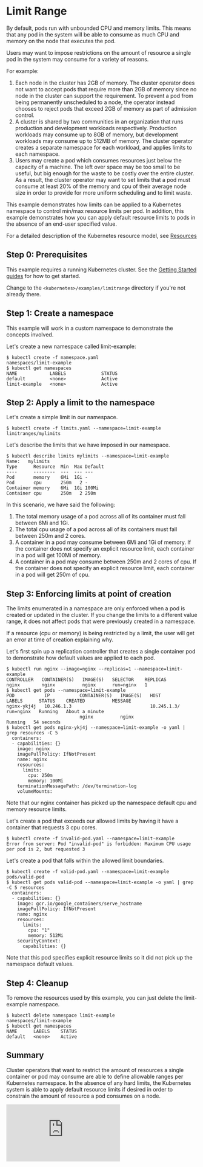 Limit Range
========================================
By default, pods run with unbounded CPU and memory limits.  This means that any pod in the
system will be able to consume as much CPU and memory on the node that executes the pod.

Users may want to impose restrictions on the amount of resource a single pod in the system may consume
for a variety of reasons.

For example:

1. Each node in the cluster has 2GB of memory.  The cluster operator does not want to accept pods
that require more than 2GB of memory since no node in the cluster can support the requirement.  To prevent a
pod from being permanently unscheduled to a node, the operator instead chooses to reject pods that exceed 2GB
of memory as part of admission control.
2. A cluster is shared by two communities in an organization that runs production and development workloads
respectively.  Production workloads may consume up to 8GB of memory, but development workloads may consume up
to 512MB of memory.  The cluster operator creates a separate namespace for each workload, and applies limits to
each namespace.
3. Users may create a pod which consumes resources just below the capacity of a machine.  The left over space
may be too small to be useful, but big enough for the waste to be costly over the entire cluster.  As a result,
the cluster operator may want to set limits that a pod must consume at least 20% of the memory and cpu of their
average node size in order to provide for more uniform scheduling and to limit waste.

This example demonstrates how limits can be applied to a Kubernetes namespace to control
min/max resource limits per pod.  In addition, this example demonstrates how you can
apply default resource limits to pods in the absence of an end-user specified value.

For a detailed description of the Kubernetes resource model, see [Resources](https://github.com/GoogleCloudPlatform/kubernetes/blob/master/docs/resources.md)

Step 0: Prerequisites
-----------------------------------------
This example requires a running Kubernetes cluster.  See the [Getting Started guides](../../docs/getting-started-guides) for how to get started.

Change to the `<kubernetes>/examples/limitrange` directory if you're not already there.

Step 1: Create a namespace
-----------------------------------------
This example will work in a custom namespace to demonstrate the concepts involved.

Let's create a new namespace called limit-example:

```shell
$ kubectl create -f namespace.yaml
namespaces/limit-example
$ kubectl get namespaces
NAME            LABELS             STATUS
default         <none>             Active
limit-example   <none>             Active
```

Step 2: Apply a limit to the namespace
-----------------------------------------
Let's create a simple limit in our namespace.

```shell
$ kubectl create -f limits.yaml --namespace=limit-example
limitranges/mylimits
```

Let's describe the limits that we have imposed in our namespace.

```shell
$ kubectl describe limits mylimits --namespace=limit-example
Name:   mylimits
Type      Resource  Min  Max Default
----      --------  ---  --- ---
Pod       memory    6Mi  1Gi -
Pod       cpu       250m   2 -
Container memory    6Mi  1Gi 100Mi
Container cpu       250m   2 250m
```

In this scenario, we have said the following:

1. The total memory usage of a pod across all of its container must fall between 6Mi and 1Gi.
2. The total cpu usage of a pod across all of its containers must fall between 250m and 2 cores.
3. A container in a pod may consume between 6Mi and 1Gi of memory.  If the container does not
specify an explicit resource limit, each container in a pod will get 100Mi of memory.
4. A container in a pod may consume between 250m and 2 cores of cpu.  If the container does
not specify an explicit resource limit, each container in a pod will get 250m of cpu.

Step 3: Enforcing limits at point of creation
-----------------------------------------
The limits enumerated in a namespace are only enforced when a pod is created or updated in
the cluster.  If you change the limits to a different value range, it does not affect pods that
were previously created in a namespace.

If a resource (cpu or memory) is being restricted by a limit, the user will get an error at time
of creation explaining why.

Let's first spin up a replication controller that creates a single container pod to demonstrate
how default values are applied to each pod.

```shell
$ kubectl run nginx --image=nginx --replicas=1 --namespace=limit-example
CONTROLLER   CONTAINER(S)   IMAGE(S)   SELECTOR    REPLICAS
nginx        nginx          nginx      run=nginx   1
$ kubectl get pods --namespace=limit-example
POD           IP           CONTAINER(S)   IMAGE(S)   HOST          LABELS      STATUS    CREATED          MESSAGE
nginx-ykj4j   10.246.1.3                             10.245.1.3/   run=nginx   Running   About a minute
                           nginx          nginx                                Running   54 seconds
$ kubectl get pods nginx-ykj4j --namespace=limit-example -o yaml | grep resources -C 5
  containers:
  - capabilities: {}
    image: nginx
    imagePullPolicy: IfNotPresent
    name: nginx
    resources:
      limits:
        cpu: 250m
        memory: 100Mi
    terminationMessagePath: /dev/termination-log
    volumeMounts:
```

Note that our nginx container has picked up the namespace default cpu and memory resource limits.

Let's create a pod that exceeds our allowed limits by having it have a container that requests 3 cpu cores.

```shell
$ kubectl create -f invalid-pod.yaml --namespace=limit-example
Error from server: Pod "invalid-pod" is forbidden: Maximum CPU usage per pod is 2, but requested 3
```

Let's create a pod that falls within the allowed limit boundaries.

```shell
$ kubectl create -f valid-pod.yaml --namespace=limit-example
pods/valid-pod
$ kubectl get pods valid-pod --namespace=limit-example -o yaml | grep -C 5 resources
  containers:
  - capabilities: {}
    image: gcr.io/google_containers/serve_hostname
    imagePullPolicy: IfNotPresent
    name: nginx
    resources:
      limits:
        cpu: "1"
        memory: 512Mi
    securityContext:
      capabilities: {}
```

Note that this pod specifies explicit resource limits so it did not pick up the namespace default values.

Step 4: Cleanup
----------------------------
To remove the resources used by this example, you can just delete the limit-example namespace.

```shell
$ kubectl delete namespace limit-example
namespaces/limit-example
$ kubectl get namespaces
NAME      LABELS    STATUS
default   <none>    Active
```

Summary
----------------------------
Cluster operators that want to restrict the amount of resources a single container or pod may consume
are able to define allowable ranges per Kubernetes namespace.  In the absence of any hard limits,
the Kubernetes system is able to apply default resource limits if desired in order to constrain the
amount of resource a pod consumes on a node.


[![Analytics](https://kubernetes-site.appspot.com/UA-36037335-10/GitHub/examples/limitrange/README.md?pixel)]()
